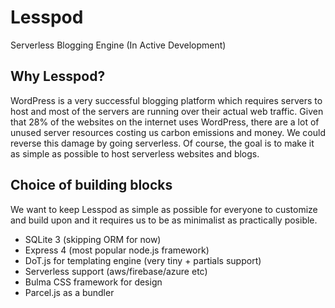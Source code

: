 # Lesspod
Serverless Blogging Engine (In Active Development)


## Why Lesspod?

WordPress is a very successful blogging platform which requires servers to host and most of the servers are running over their actual web traffic. Given that 28% of the websites on the internet uses WordPress, there are a lot of unused server resources costing us carbon emissions and money. We could reverse this damage by going serverless. Of course, the goal is to make it as simple as possible to host serverless websites and blogs.



## Choice of building blocks

We want to keep Lesspod as simple as possible for everyone to customize and build upon and it requires us to be as minimalist as practically posible.

- SQLite 3 (skipping ORM for now)
- Express 4 (most popular node.js framework)
- DoT.js for templating engine (very tiny + partials support)
- Serverless support (aws/firebase/azure etc)
- Bulma CSS framework for design
- Parcel.js as a bundler

